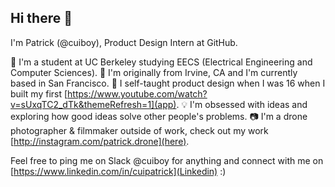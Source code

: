 ## Hi there 👋

I'm Patrick (@cuiboy), Product Design Intern at GitHub.

📘 I'm a student at UC Berkeley studying EECS (Electrical Engineering and Computer Sciences). 
📍 I'm originally from Irvine, CA and I'm currently based in San Francisco.
🎨 I self-taught product design when I was 16 when I built my first [https://www.youtube.com/watch?v=sUxqTC2_dTk&themeRefresh=1](app).
💡 I'm obsessed with ideas and exploring how good ideas solve other people's problems.
📷 I'm a drone photographer & filmmaker outside of work, check out my work [http://instagram.com/patrick.drone](here).

Feel free to ping me on Slack @cuiboy for anything and connect with me on [https://www.linkedin.com/in/cuipatrick](Linkedin) :)

<!--
**Cuiboy/Cuiboy** is a ✨ _special_ ✨ repository because its `README.md` (this file) appears on your GitHub profile.

Here are some ideas to get you started:

- 🔭 I’m currently working on ...
- 🌱 I’m currently learning ...
- 👯 I’m looking to collaborate on ...
- 🤔 I’m looking for help with ...
- 💬 Ask me about ...
- 📫 How to reach me: ...
- 😄 Pronouns: ...
- ⚡ Fun fact: ...
-->
